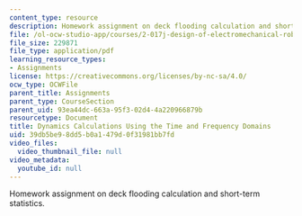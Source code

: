 ```yaml
---
content_type: resource
description: Homework assignment on deck flooding calculation and short-term statistics.
file: /ol-ocw-studio-app/courses/2-017j-design-of-electromechanical-robotic-systems-fall-2009/39db5be98dd5b0a1479d0f31981bb7fd_MIT2_017JF09_p17.pdf
file_size: 229871
file_type: application/pdf
learning_resource_types:
- Assignments
license: https://creativecommons.org/licenses/by-nc-sa/4.0/
ocw_type: OCWFile
parent_title: Assignments
parent_type: CourseSection
parent_uid: 93ea44dc-663a-95f3-02d4-4a220966879b
resourcetype: Document
title: Dynamics Calculations Using the Time and Frequency Domains
uid: 39db5be9-8dd5-b0a1-479d-0f31981bb7fd
video_files:
  video_thumbnail_file: null
video_metadata:
  youtube_id: null
---
```

Homework assignment on deck flooding calculation and short-term statistics.
